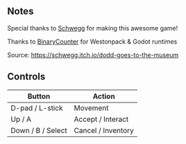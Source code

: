 ## Notes

Special thanks to [Schwegg](https://schwegg.itch.io/) for making this awesome game!

Thanks to [BinaryCounter](https://portmaster.games/profile.html?porter=BinaryCounter#) for Westonpack & Godot runtimes 

Source: https://schwegg.itch.io/dodd-goes-to-the-museum

## Controls

| Button | Action |
|--|--| 
|D-pad / L-stick|Movement|
|Up / A|Accept / Interact|
|Down / B / Select|Cancel / Inventory|


